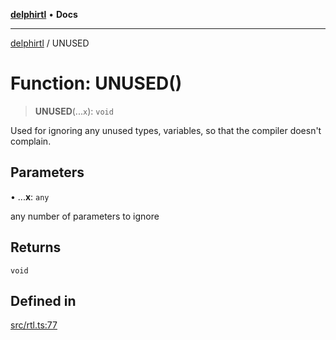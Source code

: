 [**delphirtl**](../README.md) • **Docs**

***

[delphirtl](../globals.md) / UNUSED

# Function: UNUSED()

> **UNUSED**(...`x`): `void`

Used for ignoring any unused types, variables, so that the compiler doesn't complain.

## Parameters

• ...**x**: `any`

any number of parameters to ignore

## Returns

`void`

## Defined in

[src/rtl.ts:77](https://github.com/chuacw/delphirtl/blob/a42cfe2d9eb3a9ad56345b88288deeb5af05099e/src/rtl.ts#L77)
